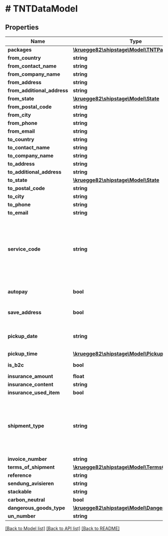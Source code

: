 # # TNTDataModel

## Properties

Name | Type | Description | Notes
------------ | ------------- | ------------- | -------------
**packages** | [**\kruegge82\shipstage\Model\TNTPackage[]**](TNTPackage.md) |  |
**from_country** | **string** |  |
**from_contact_name** | **string** |  |
**from_company_name** | **string** |  | [optional]
**from_address** | **string** |  |
**from_additional_address** | **string** |  | [optional]
**from_state** | [**\kruegge82\shipstage\Model\State**](State.md) |  | [optional]
**from_postal_code** | **string** |  |
**from_city** | **string** |  |
**from_phone** | **string** |  | [optional]
**from_email** | **string** |  | [optional]
**to_country** | **string** |  |
**to_contact_name** | **string** |  |
**to_company_name** | **string** |  | [optional]
**to_address** | **string** |  |
**to_additional_address** | **string** |  | [optional]
**to_state** | [**\kruegge82\shipstage\Model\State**](State.md) |  | [optional]
**to_postal_code** | **string** |  |
**to_city** | **string** |  |
**to_phone** | **string** |  |
**to_email** | **string** |  | [optional]
**service_code** | **string** | TNT Express (tnt_express), TNT Express 9:00 (tnt_express9), TNT Express 10:00 (tnt_express10), TNT Express 12:00 (tnt_express12), TNT Economy Express (tnt_economy) |
**autopay** | **bool** | Set \&quot;true\&quot; to generate label automatically | [optional] [default to false]
**save_address** | **bool** | Set \&quot;true\&quot; to save receiver address in address book | [optional] [default to false]
**pickup_date** | **string** | Pickup date must be in format DD.MM.YYYY (required for IDS, TNT and GLS Pick &amp; Ship) |
**pickup_time** | [**\kruegge82\shipstage\Model\PickupTime**](PickupTime.md) |  |
**is_b2c** | **bool** | Residential delivery service | [optional]
**insurance_amount** | **float** | Value in EUR |
**insurance_content** | **string** |  |
**insurance_used_item** | **bool** |  | [optional]
**shipment_type** | **string** | Handelsware (COMMERCIAL_GOODS), Dokumente (DOCUMENT), Warenmuster (COMMERCIAL_SAMPLE), Warenrücksendung (RETURN_OF_GOODS), Geschenk (PRESENT) | [optional]
**invoice_number** | **string** |  | [optional]
**terms_of_shipment** | [**\kruegge82\shipstage\Model\TermsOfShipment**](TermsOfShipment.md) |  | [optional]
**reference** | **string** |  | [optional]
**sendung_avisieren** | **string** | Phone number |
**stackable** | **string** |  |
**carbon_neutral** | **bool** | UPS Carbon CO2-Neutral | [optional]
**dangerous_goods_type** | [**\kruegge82\shipstage\Model\DangerousGoodType**](DangerousGoodType.md) |  | [optional]
**un_number** | **string** |  | [optional]

[[Back to Model list]](../../README.md#models) [[Back to API list]](../../README.md#endpoints) [[Back to README]](../../README.md)
